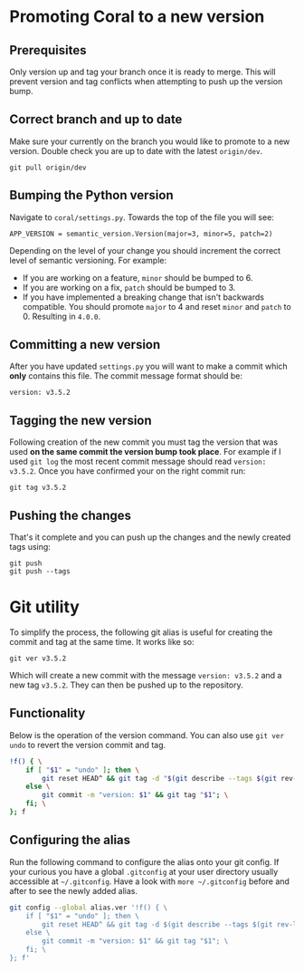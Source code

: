 # Promoting Coral to a new version

## Prerequisites 

Only version up and tag your branch once it is ready to merge. This will prevent version and tag conflicts when attempting to push up the version bump.

## Correct branch and up to date

Make sure your currently on the branch you would like to promote to a new version. Double check you are up to date with the latest `origin/dev`.

```
git pull origin/dev
```

## Bumping the Python version

Navigate to `coral/settings.py`. Towards the top of the file you will see:

```
APP_VERSION = semantic_version.Version(major=3, minor=5, patch=2)
```

Depending on the level of your change you should increment the correct level of semantic versioning. For example:

- If you are working on a feature, `minor` should be bumped to 6.
- If you are working on a fix, `patch` should be bumped to 3.
- If you have implemented a breaking change that isn't backwards compatible. You should promote `major` to 4 and reset `minor` and `patch` to 0. Resulting in `4.0.0`.

## Committing a new version

After you have updated `settings.py` you will want to make a commit which **only** contains this file. The commit message format should be:

```
version: v3.5.2
```

## Tagging the new version

Following creation of the new commit you must tag the version that was used **on the same commit the version bump took place**. For example if I used `git log` the most recent commit message should read `version: v3.5.2`. Once you have confirmed your on the right commit run:

```
git tag v3.5.2
```

## Pushing the changes

That's it complete and you can push up the changes and the newly created tags using:

```
git push
git push --tags
```

# Git utility

To simplify the process, the following git alias is useful for creating the commit and tag at the same time. It works like so:

```
git ver v3.5.2
```

Which will create a new commit with the message `version: v3.5.2` and a new tag `v3.5.2`. They can then be pushed up to the repository.

## Functionality

Below is the operation of the version command. You can also use `git ver undo` to revert the version commit and tag.

```bash
!f() { \
    if [ "$1" = "undo" ]; then \
        git reset HEAD^ && git tag -d "$(git describe --tags $(git rev-list --tags --max-count=1))"; \
    else \
        git commit -m "version: $1" && git tag "$1"; \
    fi; \
}; f
```

## Configuring the alias

Run the following command to configure the alias onto your git config. If your curious you have a global `.gitconfig` at your user directory usually accessible at `~/.gitconfig`. Have a look with `more ~/.gitconfig` before and after to see the newly added alias.

```bash
git config --global alias.ver '!f() { \
    if [ "$1" = "undo" ]; then \
        git reset HEAD^ && git tag -d $(git describe --tags $(git rev-list --tags --max-count=1)); \
    else \
        git commit -m "version: $1" && git tag "$1"; \
    fi; \
}; f'
```
